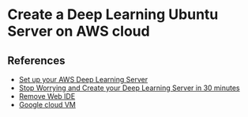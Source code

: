 # Create a Deep Learning Ubuntu Server on AWS cloud

## References

* [Set up your AWS Deep Learning Server](https://becominghuman.ai/set-up-your-aws-deep-learning-server-for-free-48e2b21ec627) 
* [Stop Worrying and Create your Deep Learning Server in 30 minutes](https://towardsdatascience.com/stop-worrying-and-create-your-deep-learning-server-in-30-minutes-bb5bd956b8de)
* [Remove Web IDE](https://codeanywhere.com/)
* [Google cloud VM](https://cloud.google.com/compute/docs/quickstart-linux)
